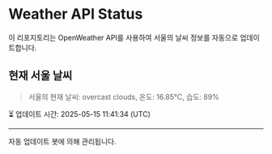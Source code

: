 
# Weather API Status

이 리포지토리는 OpenWeather API를 사용하여 서울의 날씨 정보를 자동으로 업데이트합니다.

## 현재 서울 날씨
> 서울의 현재 날씨: overcast clouds, 온도: 16.85°C, 습도: 89%

⏳ 업데이트 시간: 2025-05-15 11:41:34 (UTC)

---
자동 업데이트 봇에 의해 관리됩니다.
